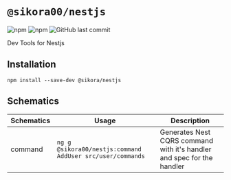 # `@sikora00/nestjs`

![npm](https://img.shields.io/npm/v/@sikora00/nesjts)
![npm](https://img.shields.io/npm/dw/@sikora00/nesjts)
![GitHub last commit](https://img.shields.io/github/last-commit/sikora00/nesjts)

Dev Tools for Nestjs

## Installation

`npm install --save-dev @sikora/nestjs`

## Schematics

| Schematics | Usage                                                        | Description                                                            |
| ---------- | ------------------------------------------------------------ | ---------------------------------------------------------------------- |
| command    | `ng g @sikora00/nestjs:command AddUser src/user/commands`    | Generates Nest CQRS command with it's handler and spec for the handler |

